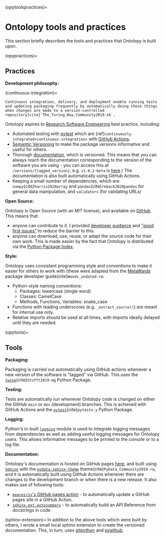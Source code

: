 (opytoolspractices)=
# Ontolopy tools and practices

This section briefly describes the tools and practices that Ontolopy is built upon.

[//]: # (TODO: cite everything, validators, semvar, twine pytest sphinx extensions)
[//]: # (TODO: add version link for Ontolopy)

(opypractices)=
## Practices
__Development philosophy:__

(continuous-integration)=
```{margin} Continuous Integration
Continuous integration, delivery, and deployment enable running tests and updating packaging frequently by automatically doing these things when changes are made to a version-controlled repository{cite}`The_Turing_Way_Community2019-xk`.
```

Ontolopy aspires to [Research Software Engineering](https://society-rse.org/) best practice, including:
 - Automated testing with [pytest](https://docs.pytest.org/en/stable/) which are {ref}`continuously integrated<continuous-integration>` with [GitHub Actions](https://github.com/features/actions).
 - [Semantic Versioning](https://semver.org/) to make the package versions informative and useful for others. 
 - Thorough [documentation](https://nataliethurlby.github.io/ontolopy), which is versioned. This means that you can always reach the documentation corresponding to the version of the software you are using - you can access this at `/versions/{tagged_version}`, e.g. `v1.0.2-beta` is [here](https://nataliethurlby.github.io/ontolopy/versions/1.0.2-beta/).) The documentation is also built automatically using GitHub Actions.
 - Keeping a small number of dependencies, which are: `numpy`{cite}`harris2020array` and `pandas`{cite}`reback2020pandas` for general data manipulation, and `validators` (for validating URLs) 

__Open Source:__

Ontolopy is Open Source (with an MIT license), and available on [GitHub](https://github.com/NatalieZelenka/ontolopy).
This means that:
- anyone can contribute to it. I provided [developer guidance](https://nataliethurlby.github.io/ontolopy/contents/develop.html#developer-guidance) and ["good first issues"](https://github.com/NatalieThurlby/ontolopy/labels/good%20first%20issue) to reduce the barrier to this.
- anyone can download, use, reuse, or adapt the source code for their own work. This is made easier by the fact that Ontolopy is distributed via the [Python Package Index](https://pypi.org/project/ontolopy/).

__Style:__

Ontolopy uses consistent programming style and conventions to make it easier for others to work with (these were adapted from the [MetaWards](https://metawards.org/) package developer guide{cite}`Woods_undated-rm`:
- Python-style naming conventions:
    - Packages: lowercase (single word)
    - Classes: CamelCase
    - Methods, Functions, Variables: snake_case
- Functions with leading underscores (e.g. `_extract_source()`)  are meant for internal use only.
- Relative imports should be used at all times, with imports ideally delayed until they are needed.

(opytools)=
## Tools

__Packaging:__

Packaging is carried out automatically using GitHub actions whenever a new version of the software is "tagged" via GitHub. 
This uses the [`twine`](https://twine.readthedocs.io/en/latest/){cite}`Stufft2019-mg` Python Package. 

__Testing:__

Tests are automatically run whenever Ontolopy code is changed on either the GitHub `main` or `dev` (development) branches. 
This is achieved with GitHub Actions and the [`pytest`](https://docs.pytest.org/){cite}`pytestx.y` Python Package.

__Logging:__

Python's in-built [`logging`](https://docs.python.org/3/library/logging.html) module is used to integrate logging messages from dependencies as well as adding useful logging messages for Ontolopy users.
This allows informative messages to be printed to the console or to a log file.

__Documentation:__

Ontolopy's documentation is hosted on GitHub pages [here](https://nataliethurlby.github.io/ontolopy/), and built using [`Sphinx`](https://www.sphinx-doc.org/) with the [`pydata-sphinx-theme`](https://pydata-sphinx-theme.readthedocs.io/) theme{cite}`PyData_Community2019-rw`, and it is automatically built using GitHub Actions whenever there are changes to the development branch or when there is a new release.
It also makes use of following tools:
- [`peaceiris`'s GitHub pages action](https://github.com/peaceiris/actions-gh-pages) - to automatically update a GitHub pages site in a GitHub Action.
- [`sphinx.ext.autosummary`](https://www.sphinx-doc.org/en/master/usage/extensions/autosummary.html) - to automatically build an API Reference from docstrings in code. 

(sphinx-extension)=
In addition to the above tools which were built by others, I wrote a small local sphinx extension to create the versioned documentation.
This, in turn, uses [gitpython](https://gitpython.readthedocs.io/) and [pygithub](https://pygithub.readthedocs.io/). 
